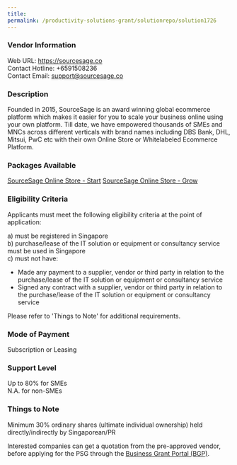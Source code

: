 ```yaml
---
title: 
permalink: /productivity-solutions-grant/solutionrepo/solution1726
---
```


### Vendor Information
Web URL: https://sourcesage.co <br>Contact Hotline: +6591508236 <br>Contact Email: support@sourcesage.co <br>

### Description

Founded in 2015, SourceSage is an award winning global ecommerce platform which makes it easier for you to scale your business online using your own platform. Till date, we have empowered thousands of SMEs and MNCs across different verticals with brand names including DBS Bank, DHL, Mitsui, PwC etc with their own Online Store or Whitelabeled Ecommerce Platform.

### Packages Available

<a href='https://www.gobusiness.gov.sg/images/psg/Desensitised_Sourcesage_Annex_3_Part_1.pdf' target='_blank'>SourceSage Online Store - Start</a>
<a href='https://www.gobusiness.gov.sg/images/psg/Desensitised_Sourcesage_Annex_3_Part_2.pdf' target='_blank'>SourceSage Online Store - Grow</a>

### Eligibility Criteria

Applicants must meet the following eligibility criteria at the point of application:

a) must be registered in Singapore <br>
b) purchase/lease of the IT solution or equipment or consultancy service must be used in Singapore <br>
c) must not have:
- Made any payment to a supplier, vendor or third party in relation to the purchase/lease of the IT solution or equipment or consultancy service
- Signed any contract with a supplier, vendor or third party in relation to the purchase/lease of the IT solution or equipment or consultancy service

Please refer to 'Things to Note' for additional requirements.

### Mode of Payment
Subscription or Leasing

### Support Level
Up to 80% for SMEs <br>
N.A. for non-SMEs

### Things to Note
Minimum 30% ordinary shares (ultimate individual ownership) held directly/indirectly by Singaporean/PR

Interested companies can get a quotation from the pre-approved vendor, before applying for the PSG through the <a target='_blank' href='https://www.businessgrants.gov.sg/'>Business Grant Portal (BGP)</a>.
